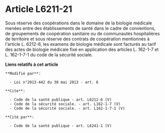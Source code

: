# Article L6211-21

Sous réserve des coopérations dans le domaine de la biologie médicale menées entre des établissements de santé dans le cadre
de conventions, de groupements de coopération sanitaire ou de communautés hospitalières de territoire et sous réserve des
contrats de coopération mentionnés à l'article L. 6212-6, les examens de biologie médicale sont facturés au tarif des actes
de biologie médicale fixé en application des articles L. 162-1-7 et L. 162-1-7-1 du code de la sécurité sociale.

**Liens relatifs à cet article**

	**Modifié par**:

	  - Loi n°2013-442 du 30 mai 2013 - art. 6

	**Cite**:

	  - Code de la santé publique - art. L6212-6 (V)
	  - Code de la sécurité sociale. - art. L162-1-7 (V)
	  - Code de la sécurité sociale. - art. L162-1-7-1 (V)

	**Cité par**:

	  - Code de la santé publique - art. L6241-1 (V)
